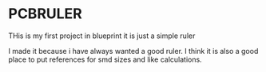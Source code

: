 # PCBRULER
 THis is my first project in blueprint it is just a simple ruler
 
 I made it because i have always wanted a good ruler. I think it is also a good place to put references for smd sizes and like calculations.
 
